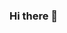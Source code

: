 ### Hi there 👋

<!--
**AmruthBellala/AmruthBellala** is a ✨ _special_ ✨ repository because its `README.md` (this file) appears on your GitHub profile.

Here are some ideas to get you started:

- 🔭 I’m currently working on Web Development Projects
- 🌱 I’m currently learning Machine Learning and MERN Stack
- 👯 I’m looking to collaborate on Machine Learning
- 🤔 I’m looking for help with MERN Stack
- 💬 Ask me about Python, HTML, CSS, JavaScript
- 📫 How to reach me: https://www.localtechies.tech
- 😄 Pronouns: he/him
-->
